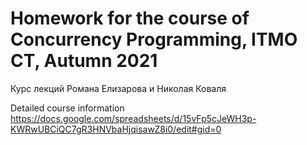 # Homework for the course of Concurrency Programming, ITMO CT, Autumn 2021

Курс лекций Романа Елизарова и Николая Коваля

Detailed course information https://docs.google.com/spreadsheets/d/15vFp5cJeWH3p-KWRwUBCiQC7gR3HNVbaHjqisawZ8i0/edit#gid=0
